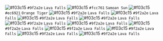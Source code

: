 ![#f03c15](https://via.placeholder.com/15/9f2a2e/9f2a2e.png) `#9f2a2e` `Lava Falls`
![#f03c15](https://via.placeholder.com/15/fcc761/fcc761.png) `#fcc761` `Samoan Sun`
![#f03c15](https://via.placeholder.com/15/ec6921/ec6921.png) `#ec6921` `Orange Tiger`
![#f03c15](https://via.placeholder.com/15/9f2a2e/9f2a2e.png) `#9f2a2e` `Lava Falls`
![#f03c15](https://via.placeholder.com/15/9f2a2e/9f2a2e.png) `#9f2a2e` `Lava Falls`
![#f03c15](https://via.placeholder.com/15/9f2a2e/9f2a2e.png) `#9f2a2e` `Lava Falls`
![#f03c15](https://via.placeholder.com/15/9f2a2e/9f2a2e.png) `#9f2a2e` `Lava Falls`
![#f03c15](https://via.placeholder.com/15/9f2a2e/9f2a2e.png) `#9f2a2e` `Lava Falls`
![#f03c15](https://via.placeholder.com/15/9f2a2e/9f2a2e.png) `#9f2a2e` `Lava Falls`
![#f03c15](https://via.placeholder.com/15/9f2a2e/9f2a2e.png) `#9f2a2e` `Lava Falls`
![#f03c15](https://via.placeholder.com/15/9f2a2e/9f2a2e.png) `#9f2a2e` `Lava Falls`
![#f03c15](https://via.placeholder.com/15/9f2a2e/9f2a2e.png) `#9f2a2e` `Lava Falls`
![#f03c15](https://via.placeholder.com/15/9f2a2e/9f2a2e.png) `#9f2a2e` `Lava Falls`
![#f03c15](https://via.placeholder.com/15/9f2a2e/9f2a2e.png) `#9f2a2e` `Lava Falls`
